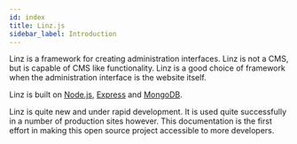 ```yaml
---
id: index
title: Linz.js
sidebar_label: Introduction
---
```


Linz is a framework for creating administration interfaces. Linz is not a CMS, but is capable of CMS like functionality. Linz is a good choice of framework when the administration interface is the website itself.

Linz is built on [Node.js](https://nodejs.org/), [Express](https://expressjs.com/) and [MongoDB](https://www.mongodb.com/).

Linz is quite new and under rapid development. It is used quite successfully in a number of production sites however. This documentation is the first effort in making this open source project accessible to more developers.
